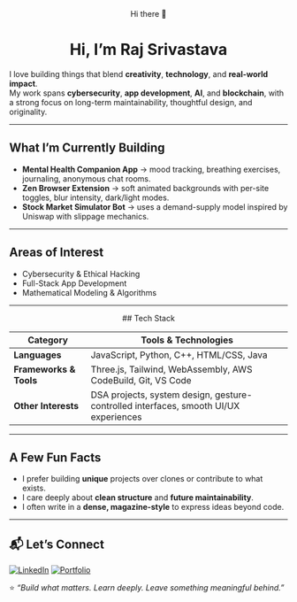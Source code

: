 <div align="center">
Hi there 👋

# Hi, I’m Raj Srivastava

</div>

I love building things that blend **creativity**, **technology**, and **real-world impact**.  
My work spans **cybersecurity**, **app development**, **AI**, and **blockchain**, with a strong focus on long-term maintainability, thoughtful design, and originality.

---

## What I’m Currently Building

- **Mental Health Companion App**
     →  mood tracking,
        breathing exercises,
        journaling,
        anonymous chat rooms.  
- **Zen Browser Extension**
     →  soft animated backgrounds with per-site toggles,
        blur intensity,
        dark/light modes.  
- **Stock Market Simulator Bot**
     →  uses a demand-supply model inspired by Uniswap with slippage mechanics.

---

## Areas of Interest

- Cybersecurity & Ethical Hacking  
- Full-Stack App Development  
- Mathematical Modeling & Algorithms  

---
<div align="center">
## Tech Stack

| Category              | Tools & Technologies                                                                           |
|------------------------|------------------------------------------------------------------------------------------------|
| **Languages**          | JavaScript, Python, C++, HTML/CSS, Java                                                         |
| **Frameworks & Tools** | Three.js, Tailwind, WebAssembly, AWS CodeBuild, Git, VS Code                                    |
| **Other Interests**    | DSA projects, system design, gesture-controlled interfaces, smooth UI/UX experiences            |
</div>

---

## A Few Fun Facts

- I prefer building **unique** projects over clones or contribute to what exists.  
- I care deeply about **clean structure** and **future maintainability**.  
- I often write in a **dense, magazine-style** to express ideas beyond code.

---

## 📬 Let’s Connect

[![LinkedIn](https://img.shields.io/badge/LinkedIn-0077B5?style=for-the-badge&logo=linkedin&logoColor=white)](https://www.linkedin.com/in/raj-sriv2005/)
[![Portfolio](https://img.shields.io/badge/Portfolio-000000?style=for-the-badge&logo=About.me&logoColor=white)](https://portfolio-design-minimal.vercel.app/)

⭐ *“Build what matters. Learn deeply. Leave something meaningful behind.”*
